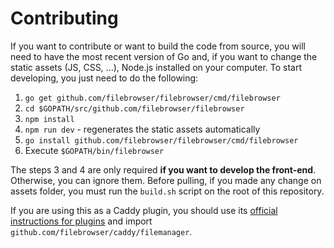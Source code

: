# Contributing

If you want to contribute or want to build the code from source, you will need to have the most recent version of Go and, if you want to change the static assets (JS, CSS, ...), Node.js installed on your computer. To start developing, you just need to do the following:

1. `go get github.com/filebrowser/filebrowser/cmd/filebrowser`
2. `cd $GOPATH/src/github.com/filebrowser/filebrowser`
3. `npm install`
4. `npm run dev` - regenerates the static assets automatically
5. `go install github.com/filebrowser/filebrowser/cmd/filebrowser`
6. Execute `$GOPATH/bin/filebrowser`

The steps 3 and 4 are only required **if you want to develop the front-end**. Otherwise, you can ignore them. Before pulling, if you made any change on assets folder, you must run the `build.sh` script on the root of this repository.

If you are using this as a Caddy plugin, you should use its [official instructions for plugins](https://github.com/mholt/caddy/wiki/Extending-Caddy#2-plug-in-your-plugin) and import `github.com/filebrowser/caddy/filemanager`.
